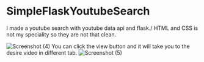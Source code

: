 # SimpleFlaskYoutubeSearch
I made a youtube search with youtube data api and flask./
HTML and CSS is not my speciality so they are not that clean.

![Screenshot (4)](https://github.com/Gilgamesh968/SimpleFlaskYoutubeSearch/assets/79242876/55d966f8-996b-4e3b-9eb9-ccc212831140)
You can click the view button and it will take you to the desire video in different tab.
![Screenshot (5)](https://github.com/Gilgamesh968/SimpleFlaskYoutubeSearch/assets/79242876/44829b9e-c1e9-4984-b017-cb5516183db9)


